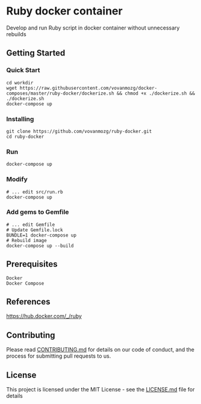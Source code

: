 # Ruby docker container

Develop and run Ruby script in docker container without unnecessary rebuilds

## Getting Started

### Quick Start

```
cd workdir
wget https://raw.githubusercontent.com/vovanmozg/docker-composes/master/ruby-docker/dockerize.sh && chmod +x ./dockerize.sh && ./dockerize.sh
docker-compose up

```

### Installing

```
git clone https://github.com/vovanmozg/ruby-docker.git
cd ruby-docker
```

### Run
``` 
docker-compose up
```
### Modify
``` 
# ... edit src/run.rb
docker-compose up
```

### Add gems to Gemfile
```
# ... edit Gemfile
# Update Gemfile.lock
BUNDLE=1 docker-compose up
# Rebuild image
docker-compose up --build
```

## Prerequisites

```
Docker
Docker Compose
```

## References
https://hub.docker.com/_/ruby

## Contributing

Please read [CONTRIBUTING.md](CONTRIBUTING.md) for details on our code of conduct, and the process for submitting pull requests to us.

## License

This project is licensed under the MIT License - see the [LICENSE.md](LICENSE.md) file for details

